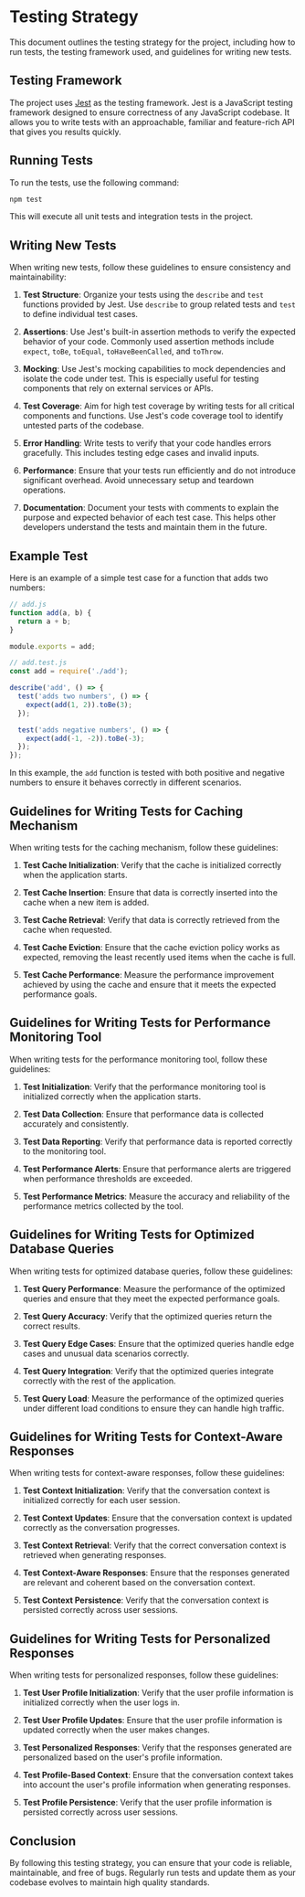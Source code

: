 # Testing Strategy

This document outlines the testing strategy for the project, including how to run tests, the testing framework used, and guidelines for writing new tests.

## Testing Framework

The project uses [Jest](https://jestjs.io/) as the testing framework. Jest is a JavaScript testing framework designed to ensure correctness of any JavaScript codebase. It allows you to write tests with an approachable, familiar and feature-rich API that gives you results quickly.

## Running Tests

To run the tests, use the following command:

```bash
npm test
```

This will execute all unit tests and integration tests in the project.

## Writing New Tests

When writing new tests, follow these guidelines to ensure consistency and maintainability:

1. **Test Structure**: Organize your tests using the `describe` and `test` functions provided by Jest. Use `describe` to group related tests and `test` to define individual test cases.

2. **Assertions**: Use Jest's built-in assertion methods to verify the expected behavior of your code. Commonly used assertion methods include `expect`, `toBe`, `toEqual`, `toHaveBeenCalled`, and `toThrow`.

3. **Mocking**: Use Jest's mocking capabilities to mock dependencies and isolate the code under test. This is especially useful for testing components that rely on external services or APIs.

4. **Test Coverage**: Aim for high test coverage by writing tests for all critical components and functions. Use Jest's code coverage tool to identify untested parts of the codebase.

5. **Error Handling**: Write tests to verify that your code handles errors gracefully. This includes testing edge cases and invalid inputs.

6. **Performance**: Ensure that your tests run efficiently and do not introduce significant overhead. Avoid unnecessary setup and teardown operations.

7. **Documentation**: Document your tests with comments to explain the purpose and expected behavior of each test case. This helps other developers understand the tests and maintain them in the future.

## Example Test

Here is an example of a simple test case for a function that adds two numbers:

```javascript
// add.js
function add(a, b) {
  return a + b;
}

module.exports = add;

// add.test.js
const add = require('./add');

describe('add', () => {
  test('adds two numbers', () => {
    expect(add(1, 2)).toBe(3);
  });

  test('adds negative numbers', () => {
    expect(add(-1, -2)).toBe(-3);
  });
});
```

In this example, the `add` function is tested with both positive and negative numbers to ensure it behaves correctly in different scenarios.

## Guidelines for Writing Tests for Caching Mechanism

When writing tests for the caching mechanism, follow these guidelines:

1. **Test Cache Initialization**: Verify that the cache is initialized correctly when the application starts.

2. **Test Cache Insertion**: Ensure that data is correctly inserted into the cache when a new item is added.

3. **Test Cache Retrieval**: Verify that data is correctly retrieved from the cache when requested.

4. **Test Cache Eviction**: Ensure that the cache eviction policy works as expected, removing the least recently used items when the cache is full.

5. **Test Cache Performance**: Measure the performance improvement achieved by using the cache and ensure that it meets the expected performance goals.

## Guidelines for Writing Tests for Performance Monitoring Tool

When writing tests for the performance monitoring tool, follow these guidelines:

1. **Test Initialization**: Verify that the performance monitoring tool is initialized correctly when the application starts.

2. **Test Data Collection**: Ensure that performance data is collected accurately and consistently.

3. **Test Data Reporting**: Verify that performance data is reported correctly to the monitoring tool.

4. **Test Performance Alerts**: Ensure that performance alerts are triggered when performance thresholds are exceeded.

5. **Test Performance Metrics**: Measure the accuracy and reliability of the performance metrics collected by the tool.

## Guidelines for Writing Tests for Optimized Database Queries

When writing tests for optimized database queries, follow these guidelines:

1. **Test Query Performance**: Measure the performance of the optimized queries and ensure that they meet the expected performance goals.

2. **Test Query Accuracy**: Verify that the optimized queries return the correct results.

3. **Test Query Edge Cases**: Ensure that the optimized queries handle edge cases and unusual data scenarios correctly.

4. **Test Query Integration**: Verify that the optimized queries integrate correctly with the rest of the application.

5. **Test Query Load**: Measure the performance of the optimized queries under different load conditions to ensure they can handle high traffic.

## Guidelines for Writing Tests for Context-Aware Responses

When writing tests for context-aware responses, follow these guidelines:

1. **Test Context Initialization**: Verify that the conversation context is initialized correctly for each user session.

2. **Test Context Updates**: Ensure that the conversation context is updated correctly as the conversation progresses.

3. **Test Context Retrieval**: Verify that the correct conversation context is retrieved when generating responses.

4. **Test Context-Aware Responses**: Ensure that the responses generated are relevant and coherent based on the conversation context.

5. **Test Context Persistence**: Verify that the conversation context is persisted correctly across user sessions.

## Guidelines for Writing Tests for Personalized Responses

When writing tests for personalized responses, follow these guidelines:

1. **Test User Profile Initialization**: Verify that the user profile information is initialized correctly when the user logs in.

2. **Test User Profile Updates**: Ensure that the user profile information is updated correctly when the user makes changes.

3. **Test Personalized Responses**: Verify that the responses generated are personalized based on the user's profile information.

4. **Test Profile-Based Context**: Ensure that the conversation context takes into account the user's profile information when generating responses.

5. **Test Profile Persistence**: Verify that the user profile information is persisted correctly across user sessions.

## Conclusion

By following this testing strategy, you can ensure that your code is reliable, maintainable, and free of bugs. Regularly run tests and update them as your codebase evolves to maintain high quality standards.
